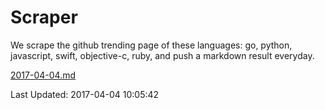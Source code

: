 # Scraper

We scrape the github trending page of these languages: go, python, javascript, swift, objective-c, ruby, and push a markdown result everyday.

[2017-04-04.md](https://github.com/henson/Scraper/blob/master/2017-04-04.md)

Last Updated: 2017-04-04 10:05:42